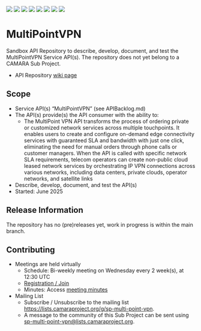 <a href="https://github.com/camaraproject/MultiPointVPN/commits/" title="Last Commit"><img src="https://img.shields.io/github/last-commit/camaraproject/MultiPointVPN?style=plastic"></a>
<a href="https://github.com/camaraproject/MultiPointVPN/issues" title="Open Issues"><img src="https://img.shields.io/github/issues/camaraproject/MultiPointVPN?style=plastic"></a>
<a href="https://github.com/camaraproject/MultiPointVPN/pulls" title="Open Pull Requests"><img src="https://img.shields.io/github/issues-pr/camaraproject/MultiPointVPN?style=plastic"></a>
<a href="https://github.com/camaraproject/MultiPointVPN/graphs/contributors" title="Contributors"><img src="https://img.shields.io/github/contributors/camaraproject/MultiPointVPN?style=plastic"></a>
<a href="https://github.com/camaraproject/MultiPointVPN" title="Repo Size"><img src="https://img.shields.io/github/repo-size/camaraproject/MultiPointVPN?style=plastic"></a>
<a href="https://github.com/camaraproject/MultiPointVPN/blob/main/LICENSE" title="License"><img src="https://img.shields.io/badge/License-Apache%202.0-green.svg?style=plastic"></a>
<a href="https://github.com/camaraproject/MultiPointVPN/releases/latest" title="Latest Release"><img src="https://img.shields.io/github/release/camaraproject/MultiPointVPN?style=plastic"></a>
<a href="https://github.com/camaraproject/Governance/blob/main/ProjectStructureAndRoles.md" title="Sandbox API Repository"><img src="https://img.shields.io/badge/Sandbox%20API%20Repository-yellow?style=plastic"></a>

# MultiPointVPN

Sandbox API Repository to describe, develop, document, and test the MultiPointVPN Service API(s). The repository does not yet belong to a CAMARA Sub Project.

* API Repository [wiki page](https://lf-camaraproject.atlassian.net/wiki/x/AYD7Bw)

## Scope

* Service API(s) “MultiPointVPN” (see APIBacklog.md) 
* The API(s) provide(s) the API consumer with the ability to:  
  * The MultiPoint VPN API transforms the process of ordering private or customized network services across multiple touchpoints. It enables users to create and configure on-demand edge connectivity services with guaranteed SLA and bandwidth with just one click, eliminating the need for manual orders through phone calls or customer managers. When the API is called with specific network SLA requirements, telecom operators can create non-public cloud leased network services by orchestrating IP VPN connections across various networks, including data centers, private clouds, operator networks, and satellite links
* Describe, develop, document, and test the API(s)
* Started: June 2025
<!-- * Incubating stage since: {{incubation date}} --> 

## Release Information

The repository has no (pre)releases yet, work in progress is within the main branch.
<!-- Optional: an explicit listing of the latest (pre-)release with additional information, e.g. links to the API definitions -->
<!-- In addition use/uncomment one or multiple the following alternative options when becoming applicable -->
<!-- Pre-releases of this sub project are available in https://github.com/camaraproject/MultiPointVPN/releases -->
<!-- The latest public release is available here: https://github.com/camaraproject/MultiPointVPN/releases/latest -->
<!-- For changes see [CHANGELOG.md](https://github.com/camaraproject/MultiPointVPN/blob/main/CHANGELOG.md) -->

## Contributing

* Meetings are held virtually
  * Schedule: Bi-weekly meeting on Wednesday every 2 week(s), at 12:30 UTC
  * [Registration / Join](https://zoom-lfx.platform.linuxfoundation.org/meetings/telcoapi) 
  * Minutes: Access [meeting minutes](https://lf-camaraproject.atlassian.net/wiki/x/AYD7Bw) 
* Mailing List
  * Subscribe / Unsubscribe to the mailing list <https://lists.camaraproject.org/g/sp-multi-point-vpn>.
  * A message to the community of this Sub Project can be sent using <sp-multi-point-vpn@lists.camaraproject.org>.
